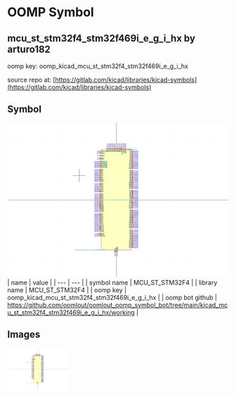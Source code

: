 # OOMP Symbol  
## mcu_st_stm32f4_stm32f469i_e_g_i_hx  by arturo182  
  
oomp key: oomp_kicad_mcu_st_stm32f4_stm32f469i_e_g_i_hx  
  
source repo at: [https://gitlab.com/kicad/libraries/kicad-symbols](https://gitlab.com/kicad/libraries/kicad-symbols)  
## Symbol  
  
[![working.png](working_600.png)](working.png)  
| name | value | 
| --- | --- | 
| symbol name | MCU_ST_STM32F4 | 
| library name | MCU_ST_STM32F4 | 
| oomp key | oomp_kicad_mcu_st_stm32f4_stm32f469i_e_g_i_hx | 
| oomp bot github | https://github.com/oomlout/oomlout_oomp_symbol_bot/tree/main/kicad_mcu_st_stm32f4_stm32f469i_e_g_i_hx/working | 
## Images  
  
[![working.png](working_140.png)](working.png)  
